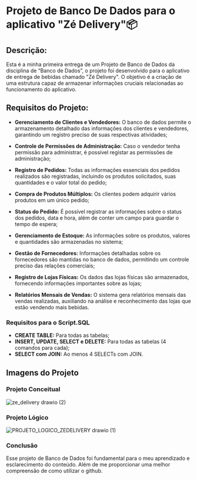 # Projeto de Banco De Dados para o aplicativo "Zé Delivery"📦

## Descrição:
Esta é a minha primeira entrega de um Projeto de Banco de Dados da disciplina de “Banco de Dados”, o projeto foi desenvolvido para o aplicativo de entrega de bebidas chamado "Zé Delivery". O objetivo é a criação de uma estrutura capaz de armazenar informações cruciais relacionadas ao funcionamento do aplicativo.

## Requisitos do Projeto:

+ **Gerenciamento de Clientes e Vendedores:** O banco de dados permite o armazenamento detalhado das informações dos clientes e vendedores, garantindo um registro preciso de suas respectivas atividades;

+ **Controle de Permissões de Administração:** Caso o vendedor tenha permissão para administrar, é possível registar as permissões de administração;

+ **Registro de Pedidos:** Todas as informações essenciais dos pedidos realizados são registradas, incluindo os produtos solicitados, suas quantidades e o valor total do pedido;

+ **Compra de Produtos Múltiplos:** Os clientes podem adquirir vários produtos em um único pedido;

+ **Status do Pedido:** É possível registrar as informações sobre o status dos pedidos, data e hora, além de conter um campo para guardar o tempo de espera;

+ **Gerenciamento de Estoque:** As informações sobre os produtos, valores e quantidades são armazenadas no sistema;

+ **Gestão de Fornecedores:** Informações detalhadas sobre os fornecedores são mantidas no banco de dados, permitindo um controle preciso das relações comerciais;

+ **Registro de Lojas Físicas:** Os dados das lojas físicas são armazenados, fornecendo informações importantes sobre as lojas;

+ **Relatórios Mensais de Vendas:** O sistema gera relatórios mensais das vendas realizadas, auxiliando na análise e reconhecimento das lojas que estão vendendo mais bebidas.

### Requisitos para o Script.SQL
+ **CREATE TABLE:** Para todas as tabelas;
+ **INSERT, UPDATE, SELECT e DELETE:** Para todas as tabelas (4 comandos para cada);
+ **SELECT com JOIN:** Ao menos 4 SELECTs com JOIN.

## Imagens do Projeto
### Projeto Conceitual
![ze_delivery drawio (2)](https://github.com/anacristinags/Banco_de_Dados/assets/145061688/f9908ba9-54c5-4559-a242-3ea5b31d75a2)
### Projeto Lógico 
![PROJETO_LOGICO_ZEDELIVERY drawio (1)](https://github.com/anacristinags/BD_Ze_Delivery/assets/145061688/9debb5f4-6c63-405a-91e6-0e76f0318fd3) 

### Conclusão  
Esse projeto de Banco de Dados foi fundamental para o meu aprendizado e esclarecimento do conteúdo. Além de me proporcionar uma melhor compreensão de como utilizar o github.
